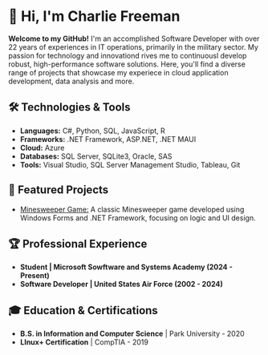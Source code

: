 # 👋 Hi, I'm Charlie Freeman

**Welcome to my GitHub!** I'm an accomplished Software Developer with over 22 years of experiences in IT operations, primarily in the military sector.  My passion for technology and innovationd rives me to continuousl develop robust, high-performance software solutions.  Here, you'll find a diverse range of projects that showcase my experiece in cloud application development, data analysis and more.


## 🛠️ Technologies & Tools
* **Languages:** C#, Python, SQL, JavaScript, R
* **Frameworks:** .NET Framework, ASP.NET, .NET MAUI
* **Cloud:** Azure
* **Databases:** SQL Server, SQLite3, Oracle, SAS
* **Tools:** Visual Studio, SQL Server Management Studio, Tableau, Git


## 📂 Featured Projects
* [Minesweeper Game:](https://github.com/CFreeman04/Minesweeper) A classic Minesweeper game developed using Windows Forms and .NET Framework, focusing on logic and UI design.


## 🏆 Professional Experience
* **Student | Microsoft Sowftware and Systems Academy (2024 - Present)**
* **Software Developer | United States Air Force (2002 - 2024)**


## 🎓 Education & Certifications
* **B.S. in Information and Computer Science** | Park University - 2020
* **LInux+ Certification** | CompTIA - 2019

<!--
**CFreeman04/CFreeman04** is a ✨ _special_ ✨ repository because its `README.md` (this file) appears on your GitHub profile.

Here are some ideas to get you started:

- 🔭 I’m currently working on ...
- 🌱 I’m currently learning ...
- 👯 I’m looking to collaborate on ...
- 🤔 I’m looking for help with ...
- 💬 Ask me about ...
- 📫 How to reach me: ...
- 😄 Pronouns: ...
- ⚡ Fun fact: ...
-->

